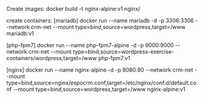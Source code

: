 Create images:
docker build -t nginx-alpine:v1 nginx/

create containers:
[mariadb]
docker run --name mariadb -d -p 3306:3306 --network crm-net --mount type=bind,source=wordpress,target=/www mariadb:v1

[php-fpm7]
docker run --name php-fpm7-alpine -d -p 9000:9000 --network crm-net --mount type=bind,source=wordpress-exercise-containers/wordpress,target=/www php-fpm7:v1

[nginx]
docker run --name nginx-alpine -d -p 8080:80 --network crm-net --mount type=bind,source=nginx/espocrm.conf,target=/etc/nginx/conf.d/default.conf --mount type=bind,source=wordpress,target=/www nginx-alpine:v1
